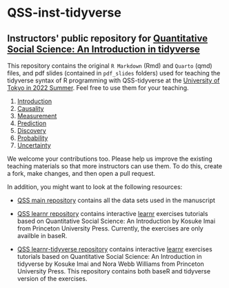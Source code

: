# QSS-inst-tidyverse 

## Instructors' public repository for [Quantitative Social Science: An Introduction in tidyverse](https://qss.princeton.press/)

This repository contains the original `R Markdown` (Rmd) and `Quarto` (qmd) files, and pdf slides (contained in `pdf_slides` folders) used for
teaching the tidyverse syntax of R programming with QSS-tidyverse at the [University of Tokyo in 2022 Summer](https://kosukeimai.github.io/qss-todai/). Feel free to use them for your
teaching. 

1. [Introduction](Introduction)
2. [Causality](Causality)
3. [Measurement](Measurement)
4. [Prediction](Prediction)
5. [Discovery](Discovery)
6. [Probability](Probability)
7. [Uncertainty](Uncertainty)

We welcome your contributions too.  Please help us improve the existing
teaching materials so that more instructors can use them.  To
do this, create a fork, make changes, and then open a pull
request.

In addition, you might want to look at the following resources:

- [QSS main repository](https://github.com/kosukeimai/qss) contains
  all the data sets used in the manuscript

- [QSS learnr repository](https://github.com/mattblackwell/qsslearnr)
  contains interactive [learnr](https://rstudio.github.io/learnr/) exercises tutorials based on Quantitative Social Science: An Introduction by Kosuke Imai from Princeton University Press. Currently, the exercises are only availble in baseR. 

- [QSS learnr-tidyverse repository](https://github.com/annayrzy/qsslearnr-tidy)
  contains interactive [learnr](https://rstudio.github.io/learnr/) exercises tutorials based on Quantitative Social Science: An Introduction in tidyverse by Kosuke Imai and Nora Webb Williams from Princeton University Press. This repository contains both baseR and tidyverse version of the exercises. 
